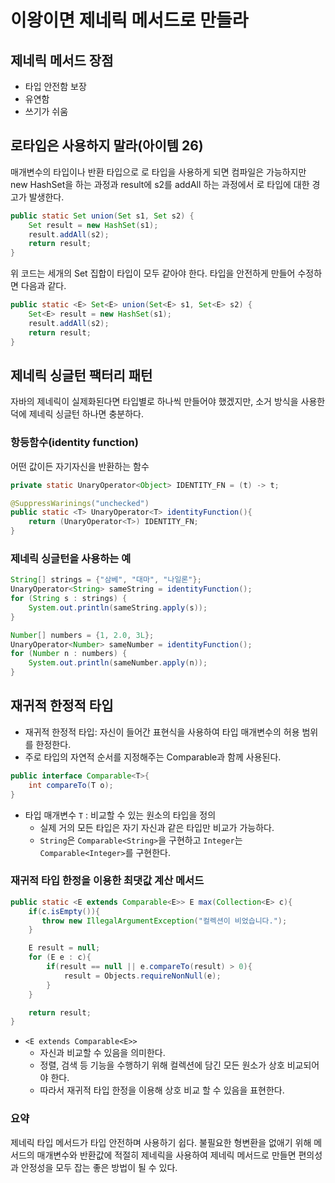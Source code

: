 # 이왕이면 제네릭 메서드로 만들라

## 제네릭 메서드 장점

- 타입 안전함 보장
- 유연함
- 쓰기가 쉬움

## 로타입은 사용하지 말라(아이템 26)

매개변수의 타입이나 반환 타입으로 로 타입을 사용하게 되면 컴파일은 가능하지만 new HashSet을 하는 과정과 result에 s2를 addAll 하는 과정에서 로 타입에 대한 경고가 발생한다.

```java
public static Set union(Set s1, Set s2) {
    Set result = new HashSet(s1);
    result.addAll(s2);
    return result;
}
```

위 코드는 세개의 Set 집합이 타입이 모두 같아야 한다. 타입을 안전하게 만들어 수정하면 다음과 같다.

```java
public static <E> Set<E> union(Set<E> s1, Set<E> s2) {
    Set<E> result = new HashSet(s1);
    result.addAll(s2);
    return result;
}
```

## 제네릭 싱글턴 팩터리 패턴

자바의 제네릭이 실제화된다면 타입별로 하나씩 만들어야 했겠지만, 소거 방식을 사용한 덕에 제네릭 싱글턴 하나면 충분하다.

### 항등함수(identity function)

어떤 값이든 자기자신을 반환하는 함수

```java
private static UnaryOperator<Object> IDENTITY_FN = (t) -> t;

@SuppressWarinings("unchecked")
public static <T> UnaryOperator<T> identityFunction(){
    return (UnaryOperator<T>) IDENTITY_FN;
}
```

### 제네릭 싱글턴을 사용하는 예

```java
String[] strings = {"삼베", "대마", "나일론"};
UnaryOperator<String> sameString = identityFunction();
for (String s : strings) {
    System.out.println(sameString.apply(s));
}
```

```java
Number[] numbers = {1, 2.0, 3L};
UnaryOperator<Number> sameNumber = identityFunction();
for (Number n : numbers) {
    System.out.println(sameNumber.apply(n));
}
```

## 재귀적 한정적 타입

- 재귀적 한정적 타입: 자신이 들어간 표현식을 사용하여 타입 매개변수의 허용 범위를 한정한다.
- 주로 타입의 자연적 순서를 지정해주는 Comparable과 함께 사용된다.

```java
public interface Comparable<T>{
	int compareTo(T o);
}
```

- 타입 매개변수 `T` : 비교할 수 있는 원소의 타입을 정의
    - 실제 거의 모든 타입은 자기 자신과 같은 타입만 비교가 가능하다.
    - `String`은 `Comparable<String>`을 구현하고 `Integer`는 `Comparable<Integer>`를 구현한다.

### 재귀적 타입 한정을 이용한 최댓값 계산 메서드

```java
public static <E extends Comparable<E>> E max(Collection<E> c){
    if(c.isEmpty()){
       throw new IllegalArgumentException("컬렉션이 비었습니다.");
    }

    E result = null;
    for (E e : c){
        if(result == null || e.compareTo(result) > 0){
            result = Objects.requireNonNull(e);
        }
    }

    return result;
}
```

- `<E extends Comparable<E>>`
    - 자신과 비교할 수 있음을 의미한다.
    - 정렬, 검색 등 기능을 수행하기 위해 컬렉션에 담긴 모든 원소가 상호 비교되어야 한다.
    - 따라서 재귀적 타입 한정을 이용해 상호 비교 할 수 있음을 표현한다.

### 요약

제네릭 타입 메서드가 타입 안전하며 사용하기 쉽다. 불필요한 형변환을 없애기 위해 메서드의 매개변수와 반환값에 적절히 제네릭을 사용하여 제네릭 메서드로 만들면 편의성과 안정성을 모두 잡는 좋은 방법이 될 수 있다.
